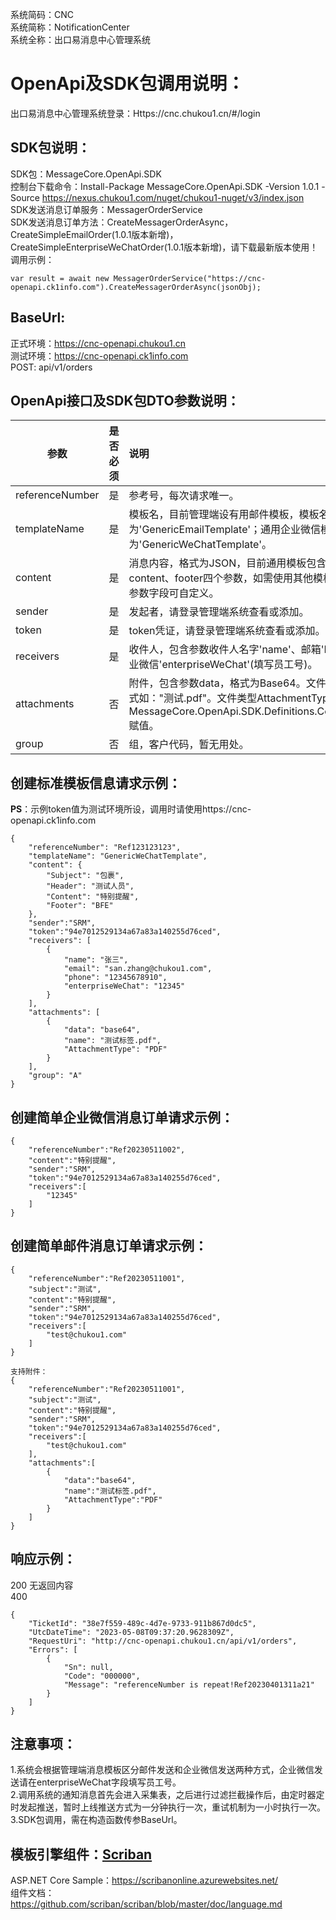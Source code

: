 系统简码：CNC<br />
系统简称：NotificationCenter<br />
系统全称：出口易消息中心管理系统<br />

# OpenApi及SDK包调用说明：<br />

出口易消息中心管理系统登录：Https://cnc.chukou1.cn/#/login<br />

## SDK包说明：
SDK包：MessageCore.OpenApi.SDK<br />
控制台下载命令：Install-Package MessageCore.OpenApi.SDK -Version 1.0.1 -Source https://nexus.chukou1.com/nuget/chukou1-nuget/v3/index.json<br />
SDK发送消息订单服务：MessagerOrderService<br />
SDK发送消息订单方法：CreateMessagerOrderAsync，CreateSimpleEmailOrder(1.0.1版本新增)，CreateSimpleEnterpriseWeChatOrder(1.0.1版本新增)，请下载最新版本使用！<br />
调用示例： <br />
```
var result = await new MessagerOrderService("https://cnc-openapi.ck1info.com").CreateMessagerOrderAsync(jsonObj);
```


## BaseUrl:<br />
正式环境：https://cnc-openapi.chukou1.cn<br />
测试环境：https://cnc-openapi.ck1info.com<br />
POST: api/v1/orders<br />

## OpenApi接口及SDK包DTO参数说明：

| 参数   |      是否必须      |  说明 |
|----------|:-------------:|:------|
| referenceNumber |  是 | 参考号，每次请求唯一。|
| templateName |    是   |   模板名，目前管理端设有用邮件模板，模板名为'GenericEmailTemplate'；通用企业微信模板；模板名为'GenericWeChatTemplate'。|
| content | 是 |    消息内容，格式为JSON，目前通用模板包含参数subject、header、content、footer四个参数，如需使用其他模板请在管理端添加，内容参数字段可自定义。|
| sender |  是 | 发起者，请登录管理端系统查看或添加。|
| token |  是 | token凭证，请登录管理端系统查看或添加。|
| receivers |  是 | 收件人，包含参数收件人名字'name'、邮箱'Email'、手机'phone'、企业微信'enterpriseWeChat'(填写员工号)。|
| attachments |  否 | 附件，包含参数data，格式为Base64。文件名name需包含后缀，格式如："测试.pdf"。文件类型AttachmentType建议使用MessageCore.OpenApi.SDK.Definitions.Constant.AttachmentType赋值。|
| group |  否 | 组，客户代码，暂无用处。|

## 创建标准模板信息请求示例：<br />
**PS**：示例token值为测试环境所设，调用时请使用https://cnc-openapi.ck1info.com
```
{
    "referenceNumber": "Ref123123123",
    "templateName": "GenericWeChatTemplate",
    "content": {
        "Subject": "包裹",
        "Header": "测试人员",
        "Content": "特别提醒",
        "Footer": "BFE"
    },
    "sender":"SRM",
    "token":"94e7012529134a67a83a140255d76ced",
    "receivers": [
        {
            "name": "张三",
            "email": "san.zhang@chukou1.com",
            "phone": "12345678910",
            "enterpriseWeChat": "12345"
        }
    ],
    "attachments": [
        {
            "data": "base64",
            "name": "测试标签.pdf",
            "AttachmentType": "PDF"
        }
    ],
    "group": "A"
}
```
## 创建简单企业微信消息订单请求示例：<br />
```
{
    "referenceNumber":"Ref20230511002",
    "content":"特别提醒",
    "sender":"SRM",
    "token":"94e7012529134a67a83a140255d76ced",
    "receivers":[
        "12345"
    ]
}
```

## 创建简单邮件消息订单请求示例：<br />
```
{
    "referenceNumber":"Ref20230511001",
    "subject":"测试",
    "content":"特别提醒",
    "sender":"SRM",
    "token":"94e7012529134a67a83a140255d76ced",
    "receivers":[
        "test@chukou1.com"
    ]
}
```
```
支持附件：
{
    "referenceNumber":"Ref20230511001",
    "subject":"测试",
    "content":"特别提醒",
    "sender":"SRM",
    "token":"94e7012529134a67a83a140255d76ced",
    "receivers":[
        "test@chukou1.com"
    ],
    "attachments":[
        {
            "data":"base64",
            "name":"测试标签.pdf",
            "AttachmentType":"PDF"
        }
    ]
}
```

## 响应示例：<br />
200 无返回内容<br />
400
```
{
    "TicketId": "38e7f559-489c-4d7e-9733-911b867d0dc5",
    "UtcDateTime": "2023-05-08T09:37:20.9628309Z",
    "RequestUri": "http://cnc-openapi.chukou1.cn/api/v1/orders",
    "Errors": [
        {
            "Sn": null,
            "Code": "000000",
            "Message": "referenceNumber is repeat!Ref20230401311a21"
        }
    ]
}
```
## 注意事项：<br />
1.系统会根据管理端消息模板区分邮件发送和企业微信发送两种方式，企业微信发送请在enterpriseWeChat字段填写员工号。<br />
2.调用系统的通知消息首先会进入采集表，之后进行过滤拦截操作后，由定时器定时发起推送，暂时上线推送方式为一分钟执行一次，重试机制为一小时执行一次。<br />
3.SDK包调用，需在构造函数传参BaseUrl。<br />

## 模板引擎组件：[Scriban](https://github.com/scriban/scriban/)
ASP.NET Core Sample：https://scribanonline.azurewebsites.net/<br />
组件文档：https://github.com/scriban/scriban/blob/master/doc/language.md
